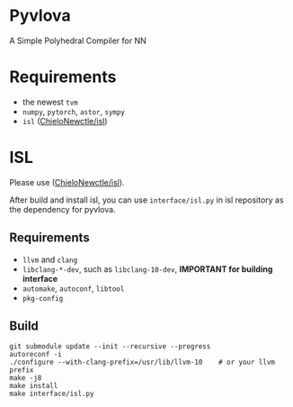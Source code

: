 # Pyvlova

A Simple Polyhedral Compiler for NN


# Requirements

<!--
This project requires `astor`, `sympy`, `numpy`.

And the newest `loopy` ([loopy](https://github.com/inducer/loopy)).
-->

- the newest `tvm`
- `numpy`, `pytorch`, `astor`, `sympy`
- `isl` ([ChieloNewctle/isl](https://github.com/ChieloNewctle/isl))


# ISL

Please use ([ChieloNewctle/isl](https://github.com/ChieloNewctle/isl)).

After build and install isl, you can use `interface/isl.py` in isl repository
as the dependency for pyvlova.

## Requirements

- `llvm` and `clang`
- `libclang-*-dev`, such as `libclang-10-dev`, **IMPORTANT for building interface**
- `automake`, `autoconf`, `libtool`
- `pkg-config`

## Build

```
git submodule update --init --recursive --progress
autoreconf -i
./configure --with-clang-prefix=/usr/lib/llvm-10    # or your llvm prefix
make -j8
make install
make interface/isl.py
```
